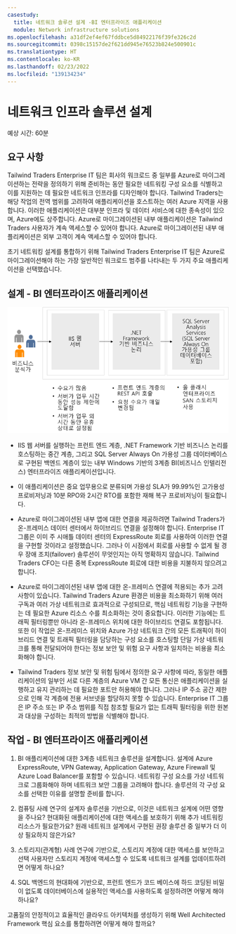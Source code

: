 ```yaml
---
casestudy:
  title: 네트워크 솔루션 설계 -BI 엔터프라이즈 애플리케이션
  module: Network infrastructure solutions
ms.openlocfilehash: a31df2ef4ef67fddbce5d84922176f39fe326c2d
ms.sourcegitcommit: 0398c15157de2f621dd945e76523b824e500901c
ms.translationtype: HT
ms.contentlocale: ko-KR
ms.lasthandoff: 02/23/2022
ms.locfileid: "139134234"
---
```

# <a name="design-a-network-infrastructure-solution"></a>네트워크 인프라 솔루션 설계  

예상 시간: 60분

## <a name="requirements"></a>요구 사항

Tailwind Traders Enterprise IT 팀은 회사의 워크로드 중 일부를 Azure로 마이그레이션하는 전략을 정의하기 위해 준비하는 동안 필요한 네트워킹 구성 요소를 식별하고 이를 지원하는 데 필요한 네트워크 인프라를 디자인해야 합니다. Tailwind Traders는 해당 작업의 전역 범위를 고려하여 애플리케이션을 호스트하는 여러 Azure 지역을 사용합니다. 이러한 애플리케이션은 대부분 인프라 및 데이터 서비스에 대한 종속성이 있으며, Azure에도 상주합니다. Azure로 마이그레이션된 내부 애플리케이션은 Tailwind Traders 사용자가 계속 액세스할 수 있어야 합니다. Azure로 마이그레이션된 내부 애플리케이션은 외부 고객이 계속 액세스할 수 있어야 합니다. 

초기 네트워킹 설계를 통합하기 위해 Tailwind Traders Enterprise IT 팀은 Azure로 마이그레이션해야 하는 가장 일반적인 워크로드 범주를 나타내는 두 가지 주요 애플리케이션을 선택했습니다.  

## <a name="design---bi-enterprise-application"></a>설계 - BI 엔터프라이즈 애플리케이션 

![BI 엔터프라이즈 애플리케이션 아키텍처](media/compute.png)

-   IIS 웹 서버를 실행하는 프런트 엔드 계층, .NET Framework 기반 비즈니스 논리를 호스팅하는 중간 계층, 그리고 SQL Server Always On 가용성 그룹 데이터베이스로 구현된 백엔드 계층이 있는 내부 Windows 기반의 3계층 BI(비즈니스 인텔리전스) 엔터프라이즈 애플리케이션입니다. 

-   이 애플리케이션은 중요 업무용으로 분류되며 가용성 SLA가 99.99%인 고가용성 프로비저닝과 10분 RPO와 2시간 RTO를 포함한 재해 복구 프로비저닝이 필요합니다.

-   Azure로 마이그레이션된 내부 앱에 대한 연결을 제공하려면 Tailwind Traders가 온-프레미스 데이터 센터에서 하이브리드 연결을 설정해야 합니다. Enterprise IT 그룹은 이미 주 시애틀 데이터 센터의 ExpressRoute 회로를 사용하여 이러한 연결을 구현할 것이라고 설정했습니다. 그러나 이 시점에서 회로를 사용할 수 없게 될 경우 장애 조치(failover) 솔루션이 무엇인지는 아직 명확하지 않습니다. Tailwind Traders CFO는 다른 중복 ExpressRoute 회로에 대한 비용을 지불하지 않으려고 합니다. 

- Azure로 마이그레이션된 내부 앱에 대한 온-프레미스 연결에 적용되는 추가 고려 사항이 있습니다. Tailwind Traders Azure 환경은 비용을 최소화하기 위해 여러 구독과 여러 가상 네트워크로 효과적으로 구성되므로, 핵심 네트워킹 기능을 구현하는 데 필요한 Azure 리소스 수를 최소화하는 것이 중요합니다. 이러한 기능에는 트래픽 필터링뿐만 아니라 온-프레미스 위치에 대한 하이브리드 연결도 포함됩니다. 또한 이 작업은 온-프레미스 위치와 Azure 가상 네트워크 간의 모든 트래픽이 하이브리드 연결 및 트래픽 필터링을 담당하는 구성 요소를 호스팅할 단일 가상 네트워크를 통해 전달되어야 한다는 정보 보안 및 위험 요구 사항과 일치하는 비용을 최소화해야 합니다. 

-   Tailwind Traders 정보 보안 및 위험 팀에서 정의한 요구 사항에 따라, 동일한 애플리케이션의 일부인 서로 다른 계층의 Azure VM 간 모든 통신은 애플리케이션을 실행하고 유지 관리하는 데 필요한 포트만 허용해야 합니다. 그러나 IP 주소 공간 제한으로 인해 각 계층에 전용 서브넷을 할당하지 못할 수 있습니다. Enterprise IT 그룹은 IP 주소 또는 IP 주소 범위를 직접 참조할 필요가 없는 트래픽 필터링을 위한 원본과 대상을 구성하는 최적의 방법을 식별해야 합니다.


## <a name="tasks---bi-enterprise-application"></a>작업 - BI 엔터프라이즈 애플리케이션 

1. BI 애플리케이션에 대한 3계층 네트워크 솔루션을 설계합니다. 설계에 Azure ExpressRoute, VPN Gateway, Application Gateway, Azure Firewall 및 Azure Load Balancer를 포함할 수 있습니다. 네트워킹 구성 요소를 가상 네트워크로 그룹화해야 하며 네트워크 보안 그룹을 고려해야 합니다. 솔루션의 각 구성 요소를 선택한 이유를 설명할 준비를 합니다. 

2. 컴퓨팅 사례 연구의 설계자 솔루션을 기반으로, 이것은 네트워크 설계에 어떤 영향을 주나요? 현대화된 애플리케이션에 대한 액세스를 보호하기 위해 추가 네트워킹 리소스가 필요한가요? 원래 네트워크 설계에서 구현된 권장 솔루션 중 일부가 더 이상 필요하지 않은가요? 

3. 스토리지(관계형) 사례 연구에 기반으로, 스토리지 계정에 대한 액세스를 보안하고 선택 사용자만 스토리지 계정에 액세스할 수 있도록 네트워크 설계를 업데이트하려면 어떻게 하나요?

4. SQL 백엔드의 현대화에 기반으로, 프런트 엔드가 코드 베이스에 하드 코딩된 비밀이 없도록 데이터베이스에 실용적인 액세스를 사용하도록 설정하려면 어떻게 해야 하나요?

고품질의 안정적이고 효율적인 클라우드 아키텍처를 생성하기 위해 Well Architected Framework 핵심 요소를 통합하려면 어떻게 해야 할까요?
